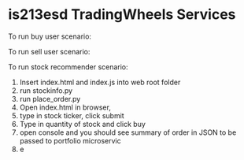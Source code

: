 # is213esd TradingWheels Services

To run buy user scenario:



To run sell user scenario:




To run stock recommender scenario:








1. Insert index.html and index.js into web root folder
2. run stockinfo.py
3. run place_order.py
3. Open index.html in browser, 
4. type in stock ticker, click submit
5. Type in quantity of stock and click buy
6. open console and you should see summary of order in JSON to be passed to portfolio microservic
7. e
